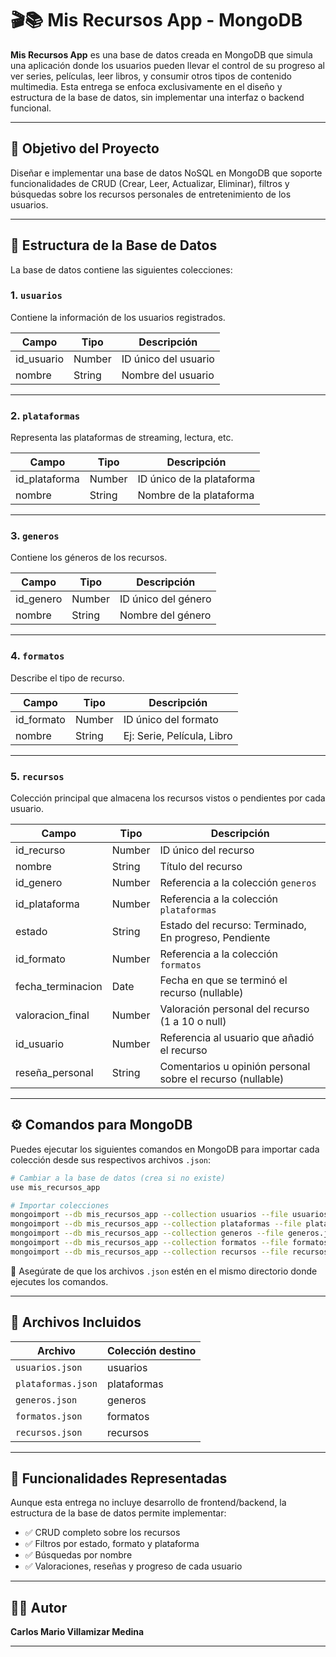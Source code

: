 # 🎬📚 Mis Recursos App - MongoDB

**Mis Recursos App** es una base de datos creada en MongoDB que simula una aplicación donde los usuarios pueden llevar el control de su progreso al ver series, películas, leer libros, y consumir otros tipos de contenido multimedia. Esta entrega se enfoca exclusivamente en el diseño y estructura de la base de datos, sin implementar una interfaz o backend funcional.

---

## 📌 Objetivo del Proyecto

Diseñar e implementar una base de datos NoSQL en MongoDB que soporte funcionalidades de CRUD (Crear, Leer, Actualizar, Eliminar), filtros y búsquedas sobre los recursos personales de entretenimiento de los usuarios.

---

## 🧱 Estructura de la Base de Datos

La base de datos contiene las siguientes colecciones:

### 1. `usuarios`
Contiene la información de los usuarios registrados.

| Campo         | Tipo     | Descripción           |
|---------------|----------|------------------------|
| id_usuario    | Number   | ID único del usuario   |
| nombre        | String   | Nombre del usuario     |

---

### 2. `plataformas`
Representa las plataformas de streaming, lectura, etc.

| Campo         | Tipo     | Descripción                  |
|---------------|----------|-------------------------------|
| id_plataforma | Number   | ID único de la plataforma     |
| nombre        | String   | Nombre de la plataforma       |

---

### 3. `generos`
Contiene los géneros de los recursos.

| Campo      | Tipo     | Descripción               |
|------------|----------|----------------------------|
| id_genero  | Number   | ID único del género        |
| nombre     | String   | Nombre del género          |

---

### 4. `formatos`
Describe el tipo de recurso.

| Campo       | Tipo     | Descripción               |
|-------------|----------|----------------------------|
| id_formato  | Number   | ID único del formato       |
| nombre      | String   | Ej: Serie, Película, Libro |

---

### 5. `recursos`
Colección principal que almacena los recursos vistos o pendientes por cada usuario.

| Campo              | Tipo     | Descripción                                                              |
|--------------------|----------|---------------------------------------------------------------------------|
| id_recurso         | Number   | ID único del recurso                                                      |
| nombre             | String   | Título del recurso                                                        |
| id_genero          | Number   | Referencia a la colección `generos`                                       |
| id_plataforma      | Number   | Referencia a la colección `plataformas`                                   |
| estado             | String   | Estado del recurso: Terminado, En progreso, Pendiente                     |
| id_formato         | Number   | Referencia a la colección `formatos`                                      |
| fecha_terminacion  | Date     | Fecha en que se terminó el recurso (nullable)                             |
| valoracion_final   | Number   | Valoración personal del recurso (1 a 10 o null)                           |
| id_usuario         | Number   | Referencia al usuario que añadió el recurso                               |
| reseña_personal    | String   | Comentarios u opinión personal sobre el recurso (nullable)               |

---

## ⚙️ Comandos para MongoDB

Puedes ejecutar los siguientes comandos en MongoDB para importar cada colección desde sus respectivos archivos `.json`:

```bash
# Cambiar a la base de datos (crea si no existe)
use mis_recursos_app

# Importar colecciones
mongoimport --db mis_recursos_app --collection usuarios --file usuarios.json --jsonArray
mongoimport --db mis_recursos_app --collection plataformas --file plataformas.json --jsonArray
mongoimport --db mis_recursos_app --collection generos --file generos.json --jsonArray
mongoimport --db mis_recursos_app --collection formatos --file formatos.json --jsonArray
mongoimport --db mis_recursos_app --collection recursos --file recursos.json --jsonArray
```

🔎 Asegúrate de que los archivos `.json` estén en el mismo directorio donde ejecutes los comandos.

---

## 📂 Archivos Incluidos

| Archivo           | Colección destino |
|------------------|--------------------|
| `usuarios.json`  | usuarios           |
| `plataformas.json` | plataformas       |
| `generos.json`   | generos            |
| `formatos.json`  | formatos           |
| `recursos.json`  | recursos           |

---

## 👀 Funcionalidades Representadas

Aunque esta entrega no incluye desarrollo de frontend/backend, la estructura de la base de datos permite implementar:

- ✅ CRUD completo sobre los recursos
- ✅ Filtros por estado, formato y plataforma
- ✅ Búsquedas por nombre
- ✅ Valoraciones, reseñas y progreso de cada usuario

---

## 👨‍💻 Autor

**Carlos Mario Villamizar Medina**  


---
